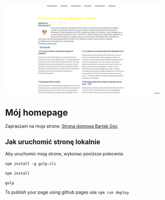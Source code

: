 ![Homepage screenshot](gh/screen.PNG)

# Mój homepage

Zapraszam na moja strone: [Strona domowa Bartek Goc](https://bartoszgoc.github.io/homepage-hulp)

## Jak uruchomić stronę lokalnie

Aby uruchomic moją strone, wykonac poniższe polecenia:

`npm install -g gulp-cli`

`npm install`

`gulp`

To publish your page using github pages use `npm run deploy`
